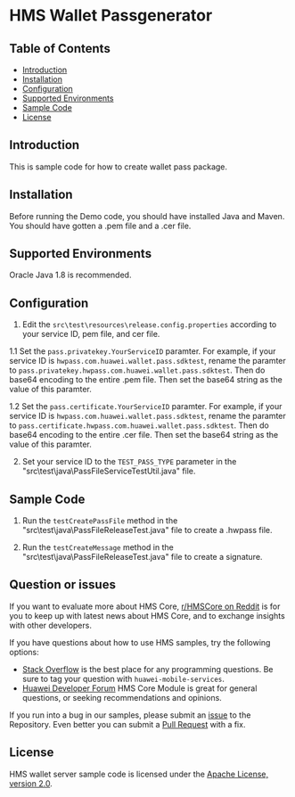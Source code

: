 # HMS Wallet Passgenerator
## Table of Contents

 * [Introduction](#introduction)
 * [Installation](#installation)
 * [Configuration ](#configuration )
 * [Supported Environments](#supported-environments)
 * [Sample Code](#sample-code)
 * [License](#license)

## Introduction
This is sample code for how to create wallet pass package.

## Installation
Before running the Demo code, you should have installed Java and Maven. You should have gotten a .pem file and a .cer file.

## Supported Environments
Oracle Java 1.8 is recommended.

## Configuration 
1. Edit the `src\test\resources\release.config.properties` according to your service ID, pem file, and cer file.

1.1  Set the `pass.privatekey.YourServiceID` paramter.
For example, if your service ID is `hwpass.com.huawei.wallet.pass.sdktest`, rename the paramter to `pass.privatekey.hwpass.com.huawei.wallet.pass.sdktest`. Then do base64 encoding to the entire .pem file.
Then set the base64 string as the value of this paramter.
        
1.2 Set the `pass.certificate.YourServiceID` paramter.
For example, if your service ID is `hwpass.com.huawei.wallet.pass.sdktest`, rename the paramter to `pass.certificate.hwpass.com.huawei.wallet.pass.sdktest`. Then do base64 encoding to the entire .cer file.
Then set the base64 string as the value of this paramter.

2. Set your service ID to the `TEST_PASS_TYPE` parameter in the "src\test\java\PassFileServiceTestUtil.java" file.

## Sample Code
1. Run the `testCreatePassFile` method in the "src\test\java\PassFileReleaseTest.java" file to create a .hwpass file.
    
2. Run the `testCreateMessage` method in the "src\test\java\PassFileReleaseTest.java" file to create a signature.

## Question or issues
If you want to evaluate more about HMS Core,
[r/HMSCore on Reddit](https://www.reddit.com/r/HuaweiDevelopers/) is for you to keep up with latest news about HMS Core, and to exchange insights with other developers.

If you have questions about how to use HMS samples, try the following options:
- [Stack Overflow](https://stackoverflow.com/questions/tagged/huawei-mobile-services) is the best place for any programming questions. Be sure to tag your question with 
`huawei-mobile-services`.
- [Huawei Developer Forum](https://forums.developer.huawei.com/forumPortal/en/home?fid=0101187876626530001) HMS Core Module is great for general questions, or seeking recommendations and opinions.

If you run into a bug in our samples, please submit an [issue](https://github.com/HMS-Core/hms-wallet-passgenerator/issues) to the Repository. Even better you can submit a [Pull Request](https://github.com/HMS-Core/hms-wallet-passgenerator/pulls) with a fix.

## License
HMS wallet server sample code is licensed under the [Apache License, version 2.0](http://www.apache.org/licenses/LICENSE-2.0).
